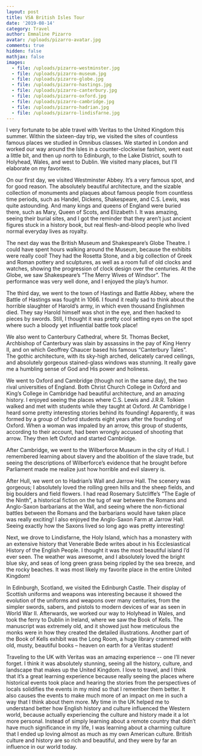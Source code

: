 ```yaml
---
layout: post
title: VSA British Isles Tour
date: '2019-08-14'
category: Travel
author: Emmaline Pizarro
avatar: /uploads/pizarro-avatar.jpg
comments: true
hidden: false
mathjax: false
images:
  - file: /uploads/pizarro-westminster.jpg
  - file: /uploads/pizarro-museum.jpg
  - file: /uploads/pizarro-globe.jpg
  - file: /uploads/pizarro-hastings.jpg
  - file: /uploads/pizarro-canterbury.jpg
  - file: /uploads/pizarro-oxford.jpg
  - file: /uploads/pizarro-cambridge.jpg
  - file: /uploads/pizarro-hadrian.jpg
  - file: /uploads/pizarro-lindisfarne.jpg
---
```

I very fortunate to be able travel with Veritas to the United Kingdom this summer. Within the sixteen-day trip, we visited the sites of countless famous places we studied in Omnibus classes. We started in London and worked our way around the Isles in a counter-clockwise fashion, went east a little bit, and then up north to Edinburgh, to the Lake District, south to Holyhead, Wales, and west to Dublin. We visited many places, but I’ll elaborate on my favorites.

On our first day, we visited Westminster Abbey. It’s a very famous spot, and for good reason. The absolutely beautiful architecture, and the sizable collection of monuments and plaques about famous people from countless time periods, such as Handel, Dickens, Shakespeare, and C.S. Lewis, was quite astounding. And many kings and queens of England were buried there, such as Mary, Queen of Scots, and Elizabeth I. It was amazing, seeing their burial sites, and I got the reminder that they aren’t just ancient figures stuck in a history book, but real flesh-and-blood people who lived normal everyday lives as royalty.

The next day was the British Museum and Shakespeare’s Globe Theatre. I could have spent hours walking around the Museum, because the exhibits were really cool! They had the Rosetta Stone, and a big collection of Greek and Roman pottery and sculptures, as well as a room full of old clocks and watches, showing the progression of clock design over the centuries. At the Globe, we saw Shakespeare’s “The Merry Wives of Windsor”. The performance was very well done, and I enjoyed the play’s humor.

The third day, we went to the town of Hastings and Battle Abbey, where the Battle of Hastings was fought in 1066. I found it really sad to think about the horrible slaughter of Harold’s army, in which even thousand Englishmen died. They say Harold himself was shot in the eye, and then hacked to pieces by swords. Still, I thought it was pretty cool setting eyes on the spot where such a bloody yet influential battle took place!

We also went to Canterbury Cathedral, where St. Thomas Becket, Archbishop of Canterbury was slain by assassins in the pay of King Henry II, and on which Geoffrey Chaucer based his famous “Canterbury Tales”. The gothic architecture, with its sky-high arched, delicately carved ceilings, and absolutely gorgeous stained-glass windows was stunning. It really gave me a humbling sense of God and His power and holiness.

We went to Oxford and Cambridge (though not in the same day), the two rival universities of England. Both Christ Church College in Oxford and King’s College in Cambridge had beautiful architecture, and an amazing history. I enjoyed seeing the places where C.S. Lewis and J.R.R. Tolkien walked and met with students while they taught at Oxford. At Cambridge I heard some pretty interesting stories behind its founding! Apparently, it was formed by a group of Oxford students eight years after the founding of Oxford. When a woman was impaled by an arrow, this group of students, according to their account, had been wrongly accused of shooting that arrow. They then left Oxford and started Cambridge.

After Cambridge, we went to the Wilberforce Museum in the city of Hull. I remembered learning about slavery and the abolition of the slave trade, but seeing the descriptions of Wilberforce’s evidence that he brought before Parliament made me realize just how horrible and evil slavery is.

After Hull, we went on to Hadrian’s Wall and Jarrow Hall. The scenery was gorgeous; I absolutely loved the rolling green hills and the sheep fields, and big boulders and field flowers. I had read Rosemary Sutcliffe’s “The Eagle of the Ninth”, a historical fiction on the tug of war between the Romans and Anglo-Saxon barbarians at the Wall, and seeing where the non-fictional battles between the Romans and the barbarians would have taken place was really exciting! I also enjoyed the Anglo-Saxon Farm at Jarrow Hall. Seeing exactly how the Saxons lived so long ago was pretty interesting!

Next, we drove to Lindisfarne, the Holy Island, which has a monastery with an extensive history that Venerable Bede writes about in his Ecclesiastical History of the English People. I thought it was the most beautiful island I’d ever seen. The weather was awesome, and I absolutely loved the bright blue sky, and seas of long green grass being rippled by the sea breeze, and the rocky beaches. It was most likely my favorite place in the entire United Kingdom!

In Edinburgh, Scotland, we visited the Edinburgh Castle. Their display of Scottish uniforms and weapons was interesting because it showed the evolution of the uniforms and weapons over many centuries, from the simpler swords, sabers, and pistols to modern devices of war as seen in World War II. Afterwards, we worked our way to Holyhead in Wales, and took the ferry to Dublin in Ireland, where we saw the Book of Kells. The manuscript was extremely old, and it showed just how meticulous the monks were in how they created the detailed illustrations. Another part of the Book of Kells exhibit was the Long Room, a huge library crammed with old, musty, beautiful books – heaven on earth for a Veritas student!

Traveling to the UK with Veritas was an amazing experience -- one I’ll never forget. I think it was absolutely stunning, seeing all the history, culture, and landscape that makes up the United Kingdom. I love to travel, and I think that it’s a great learning experience because really seeing the places where historical events took place and hearing the stories from the perspectives of locals solidifies the events in my mind so that I remember them better. It also causes the events to make much more of an impact on me in such a way that I think about them more. My time in the UK helped me to understand better how English history and culture influenced the Western world, because actually experiencing the culture and history made it a lot more personal. Instead of simply learning about a remote country that didn’t have much significance in my life, I was learning about a charming culture that I ended up loving almost as much as my own American culture. British culture and history are so rich and beautiful, and they were by far an influence in our world today.
